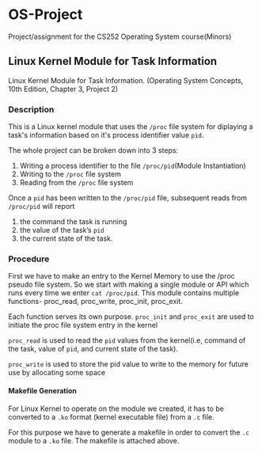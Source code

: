 # OS-Project
Project/assignment for the CS252 Operating System course(Minors)
## Linux Kernel Module for Task Information
Linux Kernel Module for Task Information. (Operating System Concepts, 10th Edition, Chapter 3, Project 2)

### Description
This is a Linux kernel module that uses the `/proc` file system for diplaying a task's information based on it's process identifier value `pid`.

The whole project can be broken down into 3 steps:

1. Writing a process identifier to the file `/proc/pid`(Module Instantiation)
2. Writing to the `/proc` file system
3. Reading from the `/proc` file system

Once a `pid` has been written to the `/proc/pid` file, subsequent reads from `/proc/pid` will report

1. the command the task is running
2. the value of the task’s `pid` 
3. the current state of the task.

### Procedure

First we have to make an entry to the Kernel Memory to use the /proc pseudo file system. So we start with making a single module or API which runs every time we enter 
`cat /proc/pid`.
This module contains multiple functions- proc_read, proc_write, proc_init, proc_exit.

Each function serves its own purpose. `proc_init` and `proc_exit` are used to initiate the proc file system entry in the kernel

`proc_read` is used to read the `pid` values from the kernel(i.e, command of the task, value of `pid`, and current state of the task).

`proc_write` is used to store the pid value to write to the memory for future use by allocating some space

#### Makefile Generation

For Linux Kernel to operate on the module we created, it has to be converted to a `.ko` format (kernel executable file) from a `.c` file.

For this purpose we have to generate a makefile in order to convert the `.c` module to a `.ko` file. The makefile is attached above.

